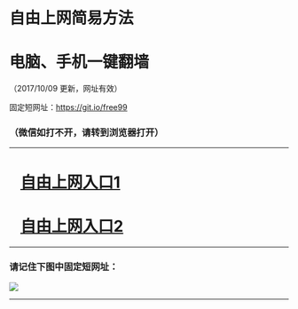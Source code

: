 ﻿# 自由上网简易方法

# 电脑、手机一键翻墙

（2017/10/09 更新，网址有效）

固定短网址：https://git.io/free99

### （微信如打不开，请转到浏览器打开）


***





# &nbsp;&nbsp; <a href="http://ft494916777.fwq-tz-1001.info/fwqtz01.html?t=10090015501 " target="_blank">自由上网入口1</a>
# &nbsp;&nbsp; <a href="http://ft2021612620.fwq-tz-1002.info/fwqtz02.html?t=100900113575 " target="_blank">自由上网入口2</a>
***

### 请记住下图中固定短网址：

<img src="https://s3-us-west-2.amazonaws.com/fwq-1001/yjfq-20170905okok.png" /> 


***

